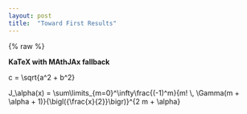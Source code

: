 ```yaml
---
layout: post
title:  "Toward First Results"
---
```


<link rel="stylesheet" href="/ducefd/ercblog/_site/public/css/site.css">

<script type="text/x-mathjax-config">
  window.MathJax.Hub.Config({
    skipStartupTypeset: true,
    displayAlign: 'left',
    extensions: ['MatchWebFonts.js'],
    TeX: {
      extensions: ['cancel.js', 'enclose.js']
    }
  });
</script>
<script src="//cdn.mathjax.org/mathjax/latest/MathJax.js?config=TeX-AMS-MML_HTMLorMML"></script>

<!-- KaTeX -->

<link rel="stylesheet" href="/ducefd/ercblog/_site/public/katex.min.css">
<script src="/ducefd/ercblog/_site/public/katex.min.js"></script>

{% raw %}
<!-- The Normal Distribution -->
<!--<div class="equation" data-expr="\displaystyle P(x)=\frac{1}{\sigma\sqrt{2\pi}}e^{-\frac{(x-\mu)^2}{2\sigma ^2}}">
</div>-->
<!--{% endraw }-->


<b>KaTeX with MAthJAx fallback</b>

<span class="maths">c = \sqrt{a^2 + b^2}</span>
<p class="maths">J_\alpha(x) = \sum\limits_{m=0}^\infty\frac{(-1)^m}{m! \, \Gamma(m + \alpha + 1)}{\bigl({\frac{x}{2}}\bigr)}^{2 m + \alpha}</p>
			
<script type="text/javascript">

	// grab all elements in DOM with the class 'equation'
    //var tex = document.getElementsByClassName("equation");

    // for each element, render the expression attribute
    //Array.prototype.forEach.call(tex, function(el) {
    //    katex.render(el.getAttribute("data-expr"), el);
    //});
	
	function render(el) {
		  'use strict';

		  var isBlock = window.getComputedStyle(el).display === 'block';
		  var latex = el.textContent;

		  el.setAttribute('data-maths', latex);

		  try {
			el.classList.add('katex-rendered');
			window.katex.render(latex, el, { displayMode: isBlock });
		  } catch(e) {
			el.textContent = '\\' + (isBlock ? '[' : '(') + latex + '\\' + (isBlock ? ']' : ')');
			el.classList.add('mathjax-rendered');
			window.MathJax.Hub.Queue(['Typeset', MathJax.Hub, el]);
		  }
	}

	Array.prototype.slice.call(document.querySelectorAll('.maths')).forEach(function(el) {
		render(el);
	});
    
</script>
